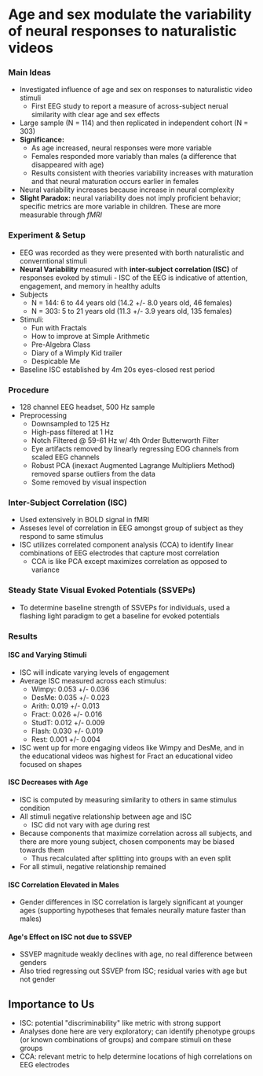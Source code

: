 # Age and sex modulate the variability of neural responses to naturalistic videos 

### Main Ideas

- Investigated influence of age and sex on responses to naturalistic video stimuli
    - First EEG study to report a measure of across-subject nerual similarity with clear age and sex effects
- Large sample (N = 114) and then replicated in independent cohort (N = 303)
- **Significance:**
    - As age increased, neural responses were more variable
    - Females responded more variably than males (a difference that disappeared with age)
    - Results consistent with theories variability increases with maturation and  that neural maturation occurs earlier in females
- Neural variability increases because increase in neural complexity
- **Slight Paradox:** neural variability does not imply proficient behavior; specific metrics are more variable in children. These are more measurable through *fMRI*

### Experiment & Setup

- EEG was recorded as they were presented with borth naturalistic and converntional stimuli
- **Neural Variability** measured with **inter-subject correlation (ISC)** of responses evoked by stimuli
        - ISC of the EEG is indicative of attention, engagement, and memory in healthy adults
- Subjects
    - N = 144: 6 to 44 years old (14.2 +/- 8.0 years old, 46 females)
    - N = 303: 5 to 21 years old (11.3 +/- 3.9 years old, 135 females)
- Stimuli:
    - Fun with Fractals
    - How to improve at Simple Arithmetic
    - Pre-Algebra Class
    - Diary of a Wimply Kid trailer
    - Despicable Me
- Baseline ISC established by 4m 20s eyes-closed rest period

### Procedure

- 128 channel EEG headset, 500 Hz sample
- Preprocessing
    - Downsampled to 125 Hz
    - High-pass filtered at 1 Hz
    - Notch Filtered @ 59-61 Hz w/ 4th Order Butterworth Filter
    - Eye artifacts removed by linearly regressing EOG channels from scaled EEG channels
    - Robust PCA (inexact Augmented Lagrange Multipliers Method) removed sparse outliers from the data
    - Some removed by visual inspection

### Inter-Subject Correlation (ISC)

- Used extensively in BOLD signal in fMRI
- Asseses level of correlation in EEG amongst group of subject as they respond to same stimulus
- ISC utilizes correlated component analysis (CCA) to identify linear combinations of EEG electrodes that capture most correlation
    - CCA is like PCA except maximizes correlation as opposed to variance

### Steady State Visual Evoked Potentials (SSVEPs)

- To determine baseline strength of SSVEPs for individuals, used a flashing light paradigm to get a baseline for evoked potentials

### Results

#### ISC and Varying Stimuli

- ISC will indicate varying levels of engagement
- Average ISC measured across each stimulus:
    - Wimpy: 0.053 +/- 0.036
    - DesMe: 0.035 +/- 0.023
    - Arith: 0.019 +/- 0.013
    - Fract: 0.026 +/- 0.016
    - StudT: 0.012 +/- 0.009
    - Flash: 0.030 +/- 0.019
    - Rest: 0.001 +/- 0.004
- ISC went up for more engaging videos like Wimpy and DesMe, and in the educational videos was highest for Fract an educational video focused on shapes

#### ISC Decreases with Age

- ISC is computed by measuring similarity to others in same stimulus condition
- All stimuli negative relationship between age and ISC
    - ISC did not vary with age during rest
- Because components that maximize correlation across all subjects, and there are more young subject, chosen components may be biased towards them
    - Thus recalculated after splitting into groups with an even split
- For all stimuli, negative relationship remained

#### ISC Correlation Elevated in Males

- Gender differences in ISC correlation is largely significant at younger ages (supporting hypotheses that females neurally mature faster than males)

#### Age's Effect on ISC not due to SSVEP

- SSVEP magnitude weakly declines with age, no real difference between genders
- Also tried regressing out SSVEP from ISC; residual varies with age but not gender

## Importance to Us

- ISC: potential "discriminability" like metric with strong support
- Analyses done here are very exploratory; can identify phenotype groups (or known combinations of groups) and compare stimuli on these groups
- CCA: relevant metric to help determine locations of high correlations on EEG electrodes
